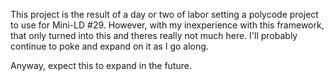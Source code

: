 This project is the result of a day or two of labor setting a polycode project to use for Mini-LD #29. However, with my inexperience with this framework, that only turned into this and theres really not much here. I'll probably continue to poke and expand on it as I go along.

Anyway, expect this to expand in the future.